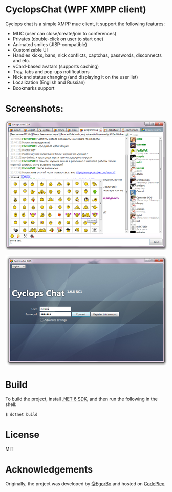 # CyclopsChat (WPF XMPP client)

Cyclops chat is a simple XMPP muc client, it support the following features:
- MUC (user can close/create/join to conferences)
- Privates (double-click on user to start one)
- Animated smiles (JISP-compatible)
- Customizable UI
- Handles kicks, bans, nick conflicts, captchas, passwords, disconnects and etc.
- vCard-based avatars (supports caching)
- Tray, tabs and pop-ups notifications
- Nick and status changing (and displaying it on the user list)
- Localization (English and Russian)
- Bookmarks support

# Screenshots:

![Main Window Screenshot](Docs/screenshot-1.png)

![Login Window Screenshot](Docs/screenshot-2.png)

# Build

To build the project, install [.NET 6 SDK][dotnet-sdk], and then run the following in the shell:

```console
$ dotnet build
```

# License

MIT

# Acknowledgements

Originally, the project was developed by [@EgorBo][egorbo] and hosted on [CodePlex][codeplex].

[codeplex]: https://cyclopschat.codeplex.com/
[dotnet-sdk]: https://dotnet.microsoft.com/download
[egorbo]: https://github.com/EgorBo
